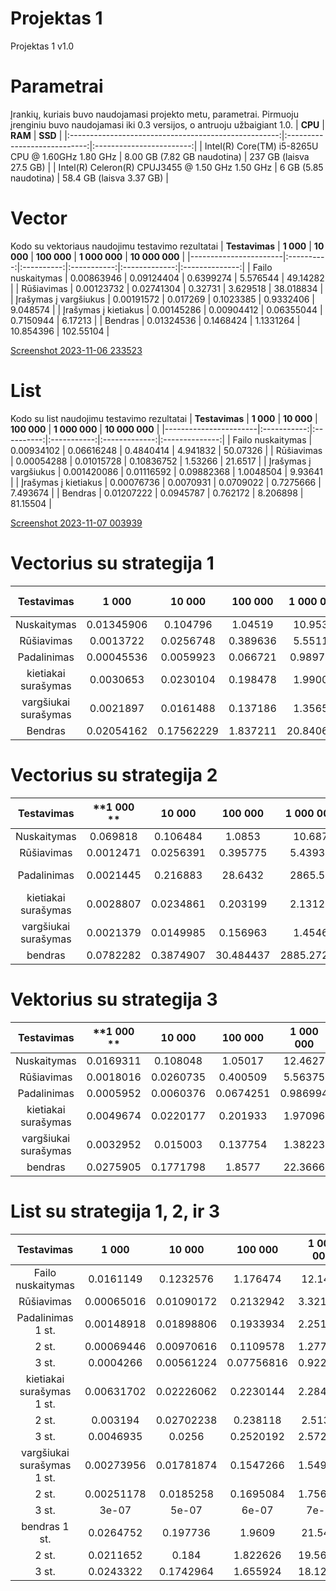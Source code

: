 # Projektas 1
Projektas 1 v1.0

# Parametrai
Įrankių, kuriais buvo naudojamasi projekto metu, parametrai. Pirmuoju įrenginiu buvo naudojamasi iki 0.3 versijos, o antruoju užbaigiant 1.0.
|                        **CPU**                       |            **RAM**           |          **SSD**         |
|:----------------------------------------------------:|:----------------------------:|:------------------------:|
| Intel(R) Core(TM) i5-8265U  CPU @ 1.60GHz   1.80 GHz | 8.00 GB  (7.82 GB naudotina) |  237 GB (laisva 27.5 GB) |
|   Intel(R) Celeron(R) CPUJ3455 @ 1.50 GHz 1.50 GHz   |     6 GB (5.85 naudotina)    | 58.4 GB (laisva 3.37 GB) |
# Vector

Kodo su vektoriaus naudojimu testavimo rezultatai
| **Testavimas**        |  **1 000** | **10 000** | **100 000** | **1 000 000** | **10 000 000** |
|-----------------------|:----------:|:----------:|:-----------:|:-------------:|:--------------:|
| Failo nuskaitymas     | 0.00863946 | 0.09124404 |  0.6399274  |    5.576544   |    49.14282    |
| Rūšiavimas            | 0.00123732 | 0.02741304 |   0.32731   |    3.629518   |   38.018834    |
| Įrašymas į vargšiukus | 0.00191572 |  0.017269  |  0.1023385  |   0.9332406   |    9.048574    |
| Įrašymas į kietiakus  | 0.00145286 | 0.00904412 |  0.06355044 |   0.7150944   |     6.17213    |
| Bendras               | 0.01324536 |  0.1468424 |  1.1331264  |   10.854396   |    102.55104   |


[Screenshot 2023-11-06 233523](https://github.com/taurinho13/My-first-project/assets/146191931/efcb3fb8-54e6-4f06-9ba8-7bb626c36dda)


# List

Kodo su list naudojimu testavimo rezultatai
| **Testavimas**        |  **1 000**  | **10 000** | **100 000** | **1 000 000** | **10 000 000** |
|-----------------------|:-----------:|:----------:|:-----------:|:-------------:|:--------------:|
| Failo nuskaitymas     |  0.00934102 | 0.06616248 |  0.4840414  |    4.941832   |    50.07326    |
| Rūšiavimas            |  0.00054288 | 0.01015728 |  0.10836752 |    1.53266    |     21.6517    |
| Įrašymas į vargšiukus | 0.001420086 | 0.01116592 |  0.09882368 |   1.0048504   |     9.93641    |
| Įrašymas į kietiakus  |  0.00076736 |  0.0070931 |  0.0709022  |   0.7275666   |    7.493674    |
| Bendras               |  0.01207222 |  0.0945787 |   0.762172  |    8.206898   |    81.15504    |


[Screenshot 2023-11-07 003939](https://github.com/taurinho13/My-first-project/assets/146191931/fa6256d6-1698-4ba7-94be-d9fb531a0591)

# Vectorius su strategija 1

|      Testavimas      |    1 000   |   10 000   |  100 000 | 1 000 000  | 10 000 000 |
|:--------------------:|:----------:|:----------:|:--------:|:----------:|:----------:|
|      Nuskaitymas     | 0.01345906 |  0.104796  |  1.04519 |   10.9532  |   108.312  |
|      Rūšiavimas      |  0.0013722 |  0.0256748 | 0.389636 |   5.55111  |   76.1943  |
|      Padalinimas     | 0.00045536 |  0.0059923 | 0.066721 |  0.989759  |   14.084   |
|  kietiakai surašymas |  0.0030653 |  0.0230104 | 0.198478 |   1.99002  |   20.324   |
| vargšiukai surašymas |  0.0021897 |  0.0161488 | 0.137186 |   1.35657  |   13.8472  |
|        Bendras       | 0.02054162 | 0.17562229 | 1.837211 |  20.840659 |  232.7615  |

# Vectorius su strategija 2

|    **Testavimas**    | **1 000 ** | **10 000** | **100 000** | **1 000 000** |   **10 000 000**   |
|:--------------------:|:----------:|:----------:|:-----------:|:-------------:|:------------------:|
|      Nuskaitymas     |  0.069818  |  0.106484  |    1.0853   |     10.687    |       113.094      |
|      Rūšiavimas      |  0.0012471 |  0.0256391 |   0.395775  |    5.43938    |       75.8923      |
|      Padalinimas     |  0.0021445 |  0.216883  |   28.6432   |    2865.56    | Nepavyko išmatuoti |
|  kietiakai surašymas |  0.0028807 |  0.0234861 |   0.203199  |    2.13127    | Nepavyko išmatuoti |
| vargšiukai surašymas |  0.0021379 |  0.0149985 |   0.156963  |     1.4546    | Nepavyko išmatuoti |
|        bendras       |  0.0782282 |  0.3874907 |  30.484437  |   2885.27225  |                    |

# Vektorius su strategija 3

|    **Testavimas**    | **1 000 ** | **10 000** | **100 000** | **1 000 000** | **10 000 000** |
|:--------------------:|:----------:|:----------:|:-----------:|:-------------:|:--------------:|
|      Nuskaitymas     |  0.0169311 |  0.108048  |   1.05017   |    12.4627    |     115.033    |
|      Rūšiavimas      |  0.0018016 |  0.0260735 |   0.400509  |    5.56375    |     77.0567    |
|      Padalinimas     |  0.0005952 |  0.0060376 |  0.0674251  |    0.986994   |      14.29     |
|  kietiakai surašymas |  0.0049674 |  0.0220177 |   0.201933  |    1.97096    |     23.6769    |
| vargšiukai surašymas |  0.0032952 |  0.015003  |   0.137754  |    1.38223    |     52.4768    |
|        bendras       |  0.0275905 |  0.1771798 |    1.8577   |    22.3666    |    282.5334    |


# List su strategija 1, 2, ir 3

|       **Testavimas**       |  **1 000** | **10 000** | **100 000** | **1 000 000** | **10 000 000** |
|:--------------------------:|:----------:|:----------:|:-----------:|:-------------:|:--------------:|
|      Failo nuskaitymas     |  0.0161149 |  0.1232576 |   1.176474  |    12.1417    |    123.6986    |
|         Rūšiavimas         | 0.00065016 | 0.01090172 |  0.2132942  |    3.321684   |     48.9476    |
|      Padalinimas 1 st.     | 0.00148918 | 0.01898806 |  0.1933934  |    2.251044   |    75.58564    |
|            2 st.           | 0.00069446 | 0.00970616 |  0.1109578  |    1.277226   |    24.96208    |
|            3 st.           |  0.0004266 | 0.00561224 |  0.07756816 |    0.922889   |    17.81402    |
|  kietiakai surašymas 1 st. | 0.00631702 | 0.02226062 |  0.2230144  |    2.284976   |    66.34442    |
|            2 st.           |  0.003194  | 0.02702238 |   0.238118  |    2.51337    |    26.86538    |
|            3 st.           |  0.0046935 |   0.0256   |  0.2520192  |    2.572662   |    26.67326    |
| vargšiukai surašymas 1 st. | 0.00273956 | 0.01781874 |  0.1547266  |    1.549844   |     51.9757    |
|            2 st.           | 0.00251178 |  0.0185258 |  0.1695084  |    1.756564   |    15.005782   |
|           3 st.            |    3e-07   |    5e-07   |    6e-07    |     7e-07     |      5e-07     |
|        bendras 1 st.       |  0.0264752 |  0.197736  |    1.9609   |    21.5493    |     366.552    |
|            2 st.           |  0.0211652 |    0.184   |   1.822626  |    19.56236   |    216.7232    |
|            3 st.           |  0.0243322 |  0.1742964 |   1.655924  |    18.12688   |    200.9078    |
